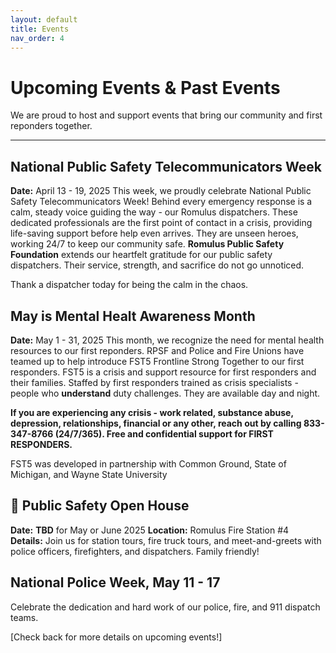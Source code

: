 ```yaml
---
layout: default
title: Events
nav_order: 4
---
```


# Upcoming Events & Past Events

We are proud to host and support events that bring our community and first reponders together.

---

## National Public Safety Telecommunicators Week
**Date:** April 13 - 19, 2025
This week, we proudly celebrate National Public Safety Telecommunicators Week! Behind every emergency response is a calm, steady voice guiding the way - our Romulus dispatchers. These dedicated professionals are the first point of contact in a crisis, providing life-saving support before help even arrives. They are unseen heroes, working 24/7 to keep our community safe.
**Romulus Public Safety Foundation** extends our heartfelt gratitude for our public safety dispatchers. Their service, strength, and sacrifice do not go unnoticed.

Thank a dispatcher today for being the calm in the chaos.

## May is Mental Healt Awareness Month
**Date:** May 1 - 31, 2025
This month, we recognize the need for mental health resources to our first reponders. RPSF and Police and Fire Unions have teamed up to help introduce FST5 Frontline Strong Together to our first responders. FST5 is a crisis and support resource for first responders and their families. Staffed by first responders trained as crisis specialists - people who **understand** duty challenges. They are available day and night.

**If you are experiencing any crisis - work related, substance abuse, depression, relationships, financial or any other, reach out by calling 833-347-8766 (24/7/365). Free and confidential support for FIRST RESPONDERS.**

FST5 was developed in partnership with Common Ground, State of Michigan, and Wayne State University

## 🚓 Public Safety Open House  
**Date:** **TBD** for May or June 2025 
**Location:** Romulus Fire Station #4  
**Details:** Join us for station tours, fire truck tours, and meet-and-greets with police officers, firefighters, and dispatchers. Family friendly!

## National Police Week, May 11 - 17
Celebrate the dedication and hard work of our police, fire, and 911 dispatch teams.

[Check back for more details on upcoming events!]
